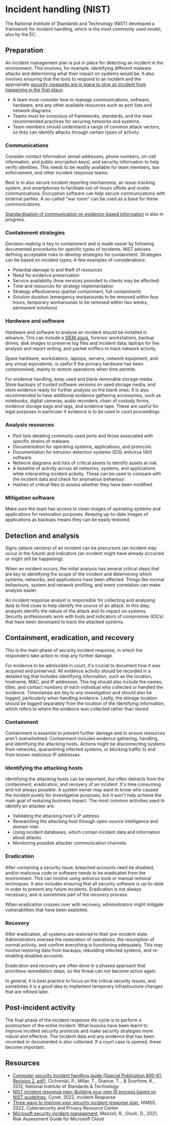 # Incident handling (NIST)

The National Institute of Standards and Technology (NIST) developed a framework for incident handling, which is the most commonly used model, also by the EC.

## Preparation

An incident management plan is put in place for detecting an incident in the environment. This involves, for example, identifying different malware attacks and determining what their impact on systems would be. It also involves ensuring that the tools to respond to an incident and the appropriate [security measures are in place to stop an incident from happening in the first place](prevention.md).

* A team must consider how to manage communications, software, hardware, and any other available resources such as port lists and network diagrams.
* Teams must be conscious of frameworks, standards, and the main recommended practices for securing networks and systems.
* Team members should understand a range of common attack vectors, so they can identify attacks through certain types of activity. 

### Communications

Consider contact information (email addresses, phone numbers, on-call information, and public encryption keys), and security information to help verify identities. This needs to be readily available for team members, law enforcement, and other incident response teams.

Best is to also secure incident reporting mechanisms, an issue-tracking system, and smartphones to facilitate out-of-hours offsite and onsite communications. Encryption software can help secure communications with external parties. A so-called "war room" can be used as a base for these communications.

[Standardisation of communication on evidence-based information](standards.md) is also in progress.

### Containment strategies

Decision-making is key to containment and is made easier by following documented procedures for specific types of incidents. NIST advises defining acceptable risks to develop strategies for containment. Strategies can be based on incident types; A few examples of considerations:

* Potential damage to and theft of resources
* Need for evidence preservation
* Service availability (how services provided to clients may be affected)
* Time and resources for strategy implementation
* Strategy effectiveness (partial containment, full containment)
* Solution duration (emergency workarounds to be removed within four hours, temporary workarounds to be removed within two weeks, permanent solutions)

### Hardware and software

Hardware and software to analyse an incident should be installed in advance. This can include a [SIEM stack](siem.md), forensic workstations, backup drives, disk images to preserve log files and incident data, laptops for live analysis and report writing, and packet sniffers to track network activity.

Spare hardware, workstations, laptops, servers, network equipment, and any virtual equivalents, is useful if the primary hardware has been compromised, mainly to restore operations when time permits.

For evidence handling, keep used and blank removable storage media. Store backups of trusted software versions on used storage media, and store evidence ready for further analysis on the blank ones. It is also recommended to have additional evidence gathering accessories, such as notebooks, digital cameras, audio recorders, chain of custody forms, evidence storage bags and tags, and evidence tape. These are useful for legal purposes in particular if evidence is to be used in court proceedings.

### Analysis resources

* Port lists detailing commonly used ports and those associated with specific strains of malware.
* Documentation for operating systems, applications, and protocols.
* Documentation for intrusion detection systems (IDS) antivirus (AV) software.
* Network diagrams and lists of critical assets to identify assets at risk.
* A baseline of activity across all networks, systems, and applications while interpreting incident activity. These can be used to compare with the incident data and check for anomalous behaviour. 
* Hashes of critical files to assess whether they have been modified.

### Mitigation software

Make sure the team has access to clean images of operating systems and applications for restoration purposes. Keeping up-to-date images of applications as backups means they can be easily restored.

## Detection and analysis

Signs (attack vectors) of an incident can be precursors (an incident may occur in the future) and indicators (an incident might have already occurred or might still be happening).

When an incident occurs, the initial analysis has several critical steps that are key to identifying the scope of the incident and determining which systems, networks, and applications have been affected. Things like normal behaviours, system and network profiling, and event correlation can make analysis easier. 

An incident response analyst is responsible for collecting and analysing data to find clues to help identify the source of an attack. In this step, analysts identify the nature of the attack and its impact on systems. Security professionals work with tools and indicators of compromise (IOCs) that have been developed to track the attacked systems.

## Containment, eradication, and recovery

This is the main phase of security incident response, in which the responders take action to stop any further damage. 

For evidence to be admissible in court, it's crucial to document how it was acquired and preserved. All evidence activity should be recorded in a detailed log that includes identifying information, such as the location, hostname, MAC, and IP addresses. This log should also include the names, titles, and contact numbers of each individual who collected or handled the evidence. Timestamps are key to any investigation and should also be logged, particularly when handling evidence. Lastly, the storage location should be logged separately from the location of the identifying information, which refers to where the evidence was collected rather than stored.

### Containment

Containment is essential to prevent further damage and to ensure resources aren't overwhelmed. Containment includes evidence gathering, handling, and identifying the attacking hosts. Actions might be disconnecting systems from networks, quarantining infected systems, or blocking traffic to and from known malicious IP addresses.

### Identifying the attacking hosts

Identifying the attacking hosts can be important, but often detracts from the containment, eradication, and recovery of an incident. It's time consuming and not always possible. A system owner may want to know who caused the incident purely for investigative purposes, but it won't help achieve the main goal of reducing business impact. The most common activities used to identify an attacker are:

* Validating the attacking host's IP address
* Researching the attacking host through open-source intelligence and domain intel
* Using incident databases, which contain incident data and information about attacks
* Monitoring possible attacker communication channels

### Eradication

After containing a security issue, breached accounts need be disabled, and/or malicious code or software needs to be eradicated from the environment. This can involve using antivirus tools or manual removal techniques. It also includes ensuring that all security software is up-to-date in order to prevent any future incidents. Eradication is not always necessary, and is sometimes part of the recovery process.

When eradication crosses over with recovery, administrators might mitigate vulnerabilities that have been exploited.

### Recovery

After eradication, all systems are restored to their pre-incident state. Administrators oversee the restoration of operations, the resumption of normal activity, and confirm everything is functioning adequately. This may involve restoring data from backups, rebuilding infected systems, and re-enabling disabled accounts. 

Eradication and recovery are often done in a phased approach that prioritises remediation steps, so the threat can not become active again.

In general, it is best practice to focus on the critical security issues, and sometimes it is a good idea to implement temporary infrastructure changes that are refined later.

## Post-incident activity

The final phase of the incident response life cycle is to perform a postmortem of the entire incident: What lessons have been learnt to improve incident security protocols and make security strategies more robust and effective. The incident data and any evidence that has been recorded or documented is also collected. If a court case is opened, these become important.

## Resources

* [Computer security incident handling guide (Special Publication 800-61, Revision 2, pdf)](https://nvlpubs.nist.gov/nistpubs/specialpublications/nist.sp.800-61r2.pdf), Cichonski, P., Millar, T., Grance, T.., & Scarfone, K., 2012, National Institute of Standards & Technology
* [NIST incident response plan: Building your own IR process based on NIST guidelines](https://www.cynet.com/incident-response/nist-incident-response/), Cynet, 2022, Incident Response
* [Three ways to improve your security incident response plan](https://www.himss.org/resources/three-ways-improve-your-security-incident-response-plan), HIMSS, 2022, Cybersecurity and Privacy Resource Center
* [Microsoft security incident management](https://learn.microsoft.com/en-us/compliance/assurance/assurance-security-incident-management), Mazzoli, R., Gluck, D., 2021, Risk Assessment Guide for Microsoft Cloud
